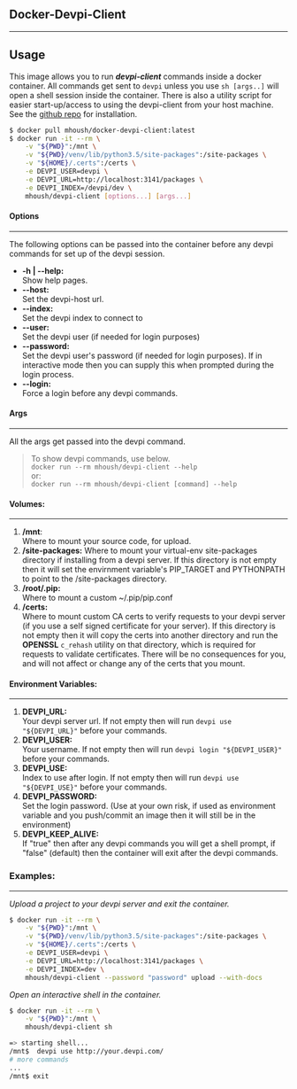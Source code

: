 ## Docker-Devpi-Client
-------------------

## Usage 

This image allows you to run ***devpi-client*** commands inside a docker container.  All commands 
get sent to `devpi` unless you use `sh [args..]` will open a shell session inside the
container.  There is also a utility script for easier start-up/access to using the 
devpi-client from your host machine.  See the 
[github repo](https://github.com/m-housh/docker-devpi-client/tree/master/bin) for installation.



```bash
$ docker pull mhoush/docker-devpi-client:latest
$ docker run -it --rm \
    -v "${PWD}":/mnt \
    -v "${PWD}/venv/lib/python3.5/site-packages":/site-packages \
    -v "${HOME}/.certs":/certs \
    -e DEVPI_USER=devpi \
    -e DEVPI_URL=http://localhost:3141/packages \
    -e DEVPI_INDEX=/devpi/dev \
    mhoush/devpi-client [options...] [args...]
```
#### Options
---
The following options can be passed into the container before any devpi commands for set
up of the devpi session.
* **-h | --help:**  
    Show help pages.
* **--host:**  
    Set the devpi-host url.
* **--index:**  
    Set the devpi index to connect to
* **--user:**  
    Set the devpi user (if needed for login purposes)
* **--password:**  
    Set the devpi user's password (if needed for login purposes).  If in interactive mode
    then you can supply this when prompted during the login process.
* **--login:**  
    Force a login before any devpi commands.

#### Args
---
All the args get passed into the devpi command.  
>To show devpi commands, use below.  
`docker run --rm mhoush/devpi-client --help`  
or:  
`docker run --rm mhoush/devpi-client [command] --help`


#### Volumes:  
---

1. **/mnt**:   
    Where to mount your source code, for upload.
2. **/site-packages:**
    Where to mount your virtual-env site-packages directory if installing
    from a devpi server.  If this directory is not empty then it will
    set the envirnment variable's PIP_TARGET and PYTHONPATH to point to
    the /site-packages directory.
3. **/root/.pip:**  
    Where to mount a custom ~/.pip/pip.conf
4. **/certs:**  
    Where to mount custom CA certs to verify requests to your devpi server (if you use a
    self signed certificate for your server).  If this directory is not empty then it will copy the certs into another directory and run the **OPENSSL** `c_rehash` utility on that directory, which is required for requests to validate certificates. There will be no consequences for you, and will not affect or change any of the certs that you mount.

#### Environment Variables:
---

 
 1. **DEVPI_URL:**  
    Your devpi server url. If not empty then will run `devpi use "${DEVPI_URL}"` before your
    commands.
2. **DEVPI_USER:**  
    Your username.  If not empty then will run `devpi login "${DEVPI_USER}"` before your 
    commands.
3. **DEVPI_USE:**  
    Index to use after login. If not empty then will run `devpi use "${DEVPI_USE}"` before
    your commands.
4. **DEVPI_PASSWORD:**  
    Set the login password.  (Use at your own risk, if used as environment variable and
    you push/commit an image then it will still be in the environment)
5. **DEVPI_KEEP_ALIVE:**  
    If "true" then after any devpi commands you will get a shell prompt, if "false" 
    (default) then the container will exit after the devpi commands.

### Examples:
---


*Upload a project to your devpi server and exit the container.*
```bash
$ docker run -it --rm \
    -v "${PWD}":/mnt \
    -v "${PWD}/venv/lib/python3.5/site-packages":/site-packages \
    -v "${HOME}/.certs":/certs \
    -e DEVPI_USER=devpi \
    -e DEVPI_URL=http://localhost:3141/packages \
    -e DEVPI_INDEX=dev \
    mhoush/devpi-client --password "password" upload --with-docs
```
*Open an interactive shell in the container.*
```bash
$ docker run -it --rm \
    -v "${PWD}":/mnt \
    mhoush/devpi-client sh

=> starting shell...
/mnt$  devpi use http://your.devpi.com/
# more commands
...
/mnt$ exit
```


